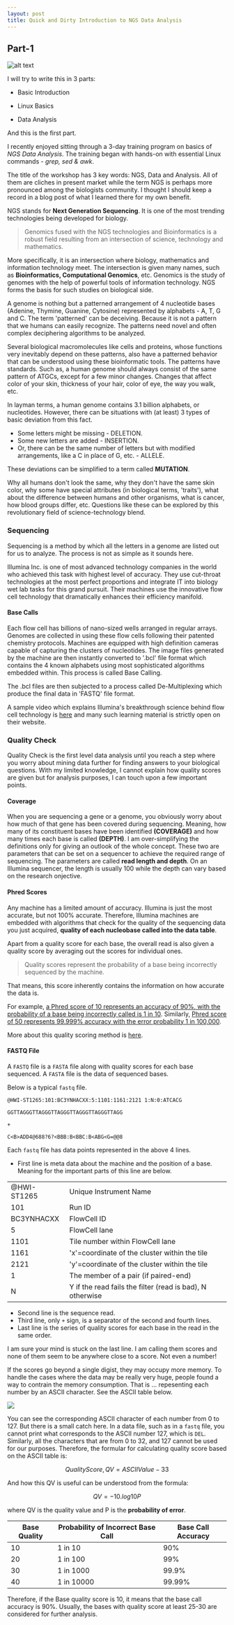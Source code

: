 ```yaml
---
layout: post
title: Quick and Dirty Introduction to NGS Data Analysis
---
```


## Part-1

![alt text](https://www.broadinstitute.org/files/blog/images/2010/BTGsequencing.png "Counting ATGCs")

I will try to write this in 3 parts:


- Basic Introduction

- Linux Basics

- Data Analysis


And this is the first part.


I recently enjoyed sitting through a 3-day training program on basics of *NGS Data Analysis*. The training began with hands-on with essential Linux commands - *grep, sed & awk*.

The title of the workshop has 3 key words: NGS, Data and Analysis. All of them are cliches in present market while the term NGS is perhaps more pronounced among the biologists community. I thought I should keep a 
record in a blog post of what I learned there for my own benefit.

NGS stands for **Next Generation Sequencing**. It is one of the most trending technologies being developed for biology. 

> Genomics fused with the NGS technologies and Bioinformatics is a robust field resulting from an intersection of science, technology and mathematics. 

More specifically, it is an intersection where biology, mathematics and information technology meet. The intersection is given many names, such as **Bioinformatics, Computational Genomics**, etc. Genomics is the 
study of genomes with the help of powerful tools of information technology. NGS forms the basis for such studies on biological side. 

A genome is nothing but a patterned arrangement of 4 nucleotide bases (Adenine, Thymine, Guanine, Cytosine) represented by alphabets - A, T, G and C. The term 'patterned' can be deceiving. Because it is not a pattern that we humans can easily recognize. The patterns need novel and often complex deciphering algorithms to be analyzed. 

Several biological macromolecules like cells and proteins, whose functions very inevitably depend on these patterns, also have a patterned behavior that can be understood using these bioinformatic tools. The patterns have standards. Such as, a human genome should always consist of the same pattern of ATGCs, except for a few minor changes. Changes that affect color of your skin, thickness of your hair, color of eye, the way you walk, etc.

In layman terms, a human genome contains 3.1 billion alphabets, or nucleotides. However, there can be situations with (at least) 3 types of basic deviation from this fact. 

- Some letters might be missing - DELETION.
- Some new letters are added - INSERTION.
- Or, there can be the same number of letters but with modified arrangements, like a C in place of G, etc. - ALLELE.

These deviations can be simplified to a term called **MUTATION**.

Why all humans don't look the same, why they don't have the same skin color, why some have special attributes (in biological terms, 'traits'), what about the difference between humans and other organisms, what is cancer, how blood groups differ, etc. Questions like these can be explored by this revolutionary field of science-technology blend.

### Sequencing

Sequencing is a method by which all the letters in a genome are listed out for us to analyze. The process is not as simple as it sounds here. 

Illumina Inc. is one of most advanced technology companies in the world who achieved this task with highest level of accuracy. They use cut-throat technologies at the most perfect proportions and integrate IT into biology wet lab tasks for this grand pursuit. Their machines use the innovative flow cell technology that dramatically enhances their efficiency manifold. 

#### Base Calls
Each flow cell has billions of nano-sized wells arranged in regular arrays. Genomes are collected in using these flow cells following their patented chemistry protocols. Machines are equipped with high definition cameras capable of capturing the clusters of nucleotides. The image files generated by the machine are then instantly converted to '.bcl' file format which contains the 4 known alphabets using most sophisticated algorithms embedded within. This process is called Base Calling.

The .bcl files are then subjected to a process called De-Multiplexing which produce the final data in 'FASTQ' file format. 

A sample video which explains Illumina's breakthrough science behind flow cell technology is [here](http://www.illumina.com/company/video-hub/pfZp5Vgsbw0.html) and many such learning material is strictly open on their website.

### Quality Check

Quality Check is the first level data analysis until you reach a step where you worry about mining data further for finding answers to your biological questions. With my limited knowledge, I cannot explain how quality scores are given but for analysis purposes, I can touch upon a few important points.

#### Coverage

When you are sequencing a gene or a genome, you obviously worry about how much of that gene has been covered during sequencing. Meaning, how many of its constituent bases have been identified **(COVERAGE)** and how many times each base is called **(DEPTH)**. I am over-simplifying the definitions only for giving an outlook of the whole concept. These two are parameters that can be set on a sequencer to achieve the required range of sequencing. The parameters are called **read length and depth**. On an Illumina sequencer, the length is usually 100 while the depth can vary based on the research onjective.

#### Phred Scores

Any machine has a limited amount of accuracy. Illumina is just the most accurate, but not 100% accurate. Therefore, Illumina machines are embedded with algorithms that check for the quality of the sequencing data you just acquired, **quality of each nucleobase called into the data table**. 

Apart from a quality score for each base, the overall read is also given a quality score by averaging out the scores for individual ones.

> Quality scores represent the probability of a base being incorrectly sequenced by the machine. 

That means, this score inherently contains the information on how accurate the data is. 

For example, <u>a Phred score of 10 represents an accuracy of 90%, with the probability of a base being incorrectly called is 1 in 10</u>. Similarly, <u>Phred score of 50 represents 99.999% accuracy with the error probability 1 in 100,000</u>. 

More about this quality scoring method is [here](http://www.illumina.com/documents/products/technotes/technote_Q-Scores.pdf).

#### FASTQ File

A `FASTQ` file is a `FASTA` file along with quality scores for each base sequenced. A `FASTA` file is the data of sequenced bases.

Below is a typical `fastq` file.

```
@HWI-ST1265:101:BC3YNHACXX:5:1101:1161:2121 1:N:0:ATCACG

GGTTAGGGTTAGGGTTAGGGTTAGGGTTAGGGTTAGG

+

C<B>ADD4@688?6?<BBB:B<BBC:B<ABG<G=@@8
```

Each `fastq` file has data points represented in the above 4 lines. 

- First line is meta data about the machine and the position of a base. Meaning for the important parts of this line are below.

|    |    |
|--------|----------|
|@HWI-ST1265 | Unique Instrument Name|
|101 | Run ID|
|BC3YNHACXX | FlowCell ID|
|5 | FlowCell lane|
|1101 | Tile number within FlowCell lane|
|1161 |'x'=coordinate of the cluster within the tile|
|2121 |'y'=coordinate of the cluster within the tile|
|1 |The member of a pair (if paired-end)|
| N | Y if the read fails the filter (read is bad), N otherwise|

- Second line is the sequence read. 
- Third line, only `+` sign, is a separator of the second and fourth lines. 
- Last line is the series of quality scores for each base in the read in the same order.

I am sure your mind is stuck on the last line. I am calling them scores and none of them seem to be anywhere close to a score. Not even a number!

If the scores go beyond a single digist, they may occupy more memory. To handle the cases where the data may be really very huge, people found a way to contrain the memory consumption. That is ... repesenting each number by an ASCII character. See the ASCII table below.

<img src="http://i.stack.imgur.com/vaomh.jpg">

You can see the corresponding ASCII character of each number from 0 to 127. But there is a small catch here. In a data file, such as in a `fastq` file, you cannot print what corresponds to the ASCII number 127, which is `DEL`. Similarly, all the characters that are from 0 to 32, and 127 cannot be used for our purposes. Therefore, the formular for calculating quality score based on the ASCII table is:

$$Quality Score, QV = ASCII Value - 33$$

And how this QV is useful can be understood from the formula:

$$QV = -10 . log 10P$$

where QV is the quality value and P is the **probability of error**.

| Base Quality | Probability of Incorrect Base Call | Base Call Accuracy |
|--------------|------------------------------------|--------------------|
| 10 | 1 in 10 | 90%|
| 20 | 1 in 100 | 99%|
| 30 | 1 in 1000 | 99.9%|
| 40 | 1 in 10000 | 99.99%|

Therefore, if the Base quality score is 10, it means that the base call accuracy is 90%. Usually, the bases with quality score at least 25-30 are considered for further analysis.
